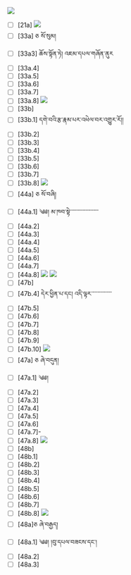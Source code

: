 ![](https://github.com/Esukhia/J018/blob/master/MRK35_SAMPLING/F/F052-0643.jpg)
- [ ] [21a]
![](https://github.com/Esukhia/J018/blob/master/MRK35_SAMPLING/F/F052-0667.jpg)
- [ ] [33a] ཅ སོ་སུམ།
- [ ] [33a3] ཆོས་སྟོན་ཏེ། འཇམ་དཔལ་གཞོན་ནུར
- [ ] [33a.4]
- [ ] [33a.5]
- [ ] [33a.6]
- [ ] [33a.7]
- [ ] [33a.8]
![](https://github.com/Esukhia/J018/blob/master/MRK35_SAMPLING/F/F052-0668.jpg)
- [ ] [33b]
- [ ] [33b.1] དགེ་བའི་རྩ་རྣམ་པར་འཕེལ་བར་འགྱུར་རོ།། 
- [ ] [33b.2]
- [ ] [33b.3]
- [ ] [33b.4]
- [ ] [33b.5]
- [ ] [33b.6]
- [ ] [33b.7]
- [ ] [33b.8]
![](https://github.com/Esukhia/J018/blob/master/MRK35_SAMPLING/F/F052-0669.jpg)
- [ ] [44a] ཅ སོ་བཞི།
- [ ] [44a.1] ༄༅། མ་ཁབ་སྟེ་་་་་་་་་་་་་་་་་་་་་་
- [ ] [44a.2]
- [ ] [44a.3]
- [ ] [44a.4]
- [ ] [44a.5]
- [ ] [44a.6]
- [ ] [44a.7]
- [ ] [44a.8]
![](https://github.com/Esukhia/J018/blob/master/MRK35_SAMPLING/F/F052-0670.jpg)
![](https://github.com/Esukhia/J018/blob/master/MRK35_SAMPLING/F/F052-0694.jpg)
- [ ] [47b] 
- [ ] [47b.4] དེར་ཕྱིན་པ་དང། འདི་ལྟར་་་་་་་་་་་་་་་་
- [ ] [47b.5]
- [ ] [47b.6]
- [ ] [47b.7]
- [ ] [47b.8]
- [ ] [47b.9]
- [ ] [47b.10]
![](https://github.com/Esukhia/J018/blob/master/MRK35_SAMPLING/F/F052-0695.jpg)
- [ ] [47a] ཅ ཞེ་བདུན།
- [ ] [47a.1] ༄༅། 
- [ ] [47a.2]
- [ ] [47a.3]
- [ ] [47a.4]
- [ ] [47a.5]
- [ ] [47a.6]
- [ ] [47a.7]- 
- [ ] [47a.8]
![](https://github.com/Esukhia/J018/blob/master/MRK35_SAMPLING/F/F052-0696.jpg)
- [ ] [48b]
- [ ] [48b.1]
- [ ] [48b.2]
- [ ] [48b.3]
- [ ] [48b.4]
- [ ] [48b.5]
- [ ] [48b.6]
- [ ] [48b.7]
- [ ] [48b.8]
![](https://github.com/Esukhia/J018/blob/master/MRK35_SAMPLING/F/F052-0697.jpg)
- [ ] [48a]ཅ ཞེ་བརྒྱད། 
- [ ] [48a.1] ༄༅། །བུ་དཔལ་བཟངས་དང་། 
- [ ] [48a.2]
- [ ] [48a.3]

